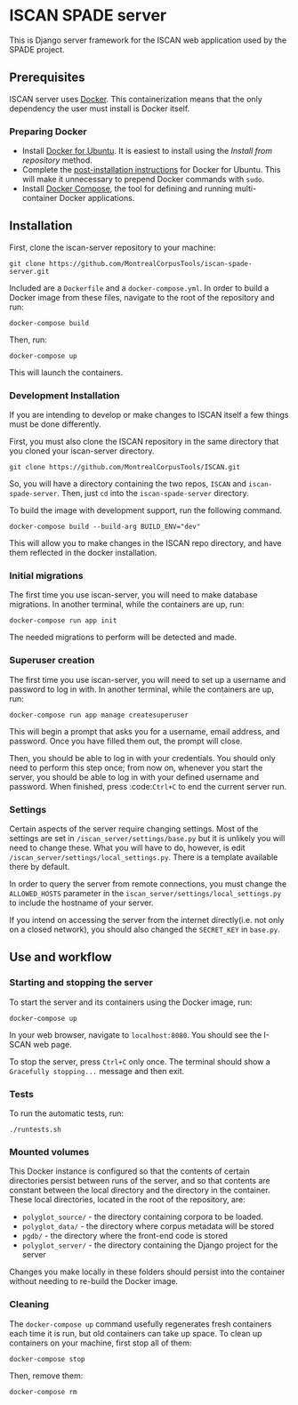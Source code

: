 # ISCAN SPADE server
This is Django server framework for the ISCAN web application used by the SPADE project.

## Prerequisites
ISCAN server uses [Docker](https://www.docker.com/what-docker). This containerization means that the only dependency the user must install is Docker itself.

### Preparing Docker
* Install [Docker for Ubuntu](https://docs.docker.com/install/linux/docker-ce/ubuntu/#install-docker-ce). It is easiest to install using the *Install from repository* method.
* Complete the [post-installation instructions](https://docs.docker.com/install/linux/linux-postinstall/) for Docker for Ubuntu. This will make it unnecessary to prepend Docker commands with `sudo`.
* Install [Docker Compose](https://docs.docker.com/compose/install/), the tool for defining and running multi-container Docker applications.

## Installation

First, clone the iscan-server repository to your machine:

``git clone https://github.com/MontrealCorpusTools/iscan-spade-server.git``

Included are a `Dockerfile` and a `docker-compose.yml`. In order to build a Docker image from these files, navigate to the root of the repository and run:

``docker-compose build``

Then, run:

``docker-compose up``

This will launch the containers.

### Development Installation

If you are intending to develop or make changes to ISCAN itself a few things must be done differently.

First, you must also clone the ISCAN repository in the same directory that you cloned your iscan-server directory.

``git clone https://github.com/MontrealCorpusTools/ISCAN.git``

So, you will have a directory containing the two repos, `ISCAN` and `iscan-spade-server`. Then, just `cd` into the `iscan-spade-server` directory.

To build the image with development support, run the following command. 

``docker-compose build --build-arg BUILD_ENV="dev"``

This will allow you to make changes in the ISCAN repo directory, and have them reflected in the docker installation.

### Initial migrations

The first time you use iscan-server, you will need to make database migrations. In another terminal, while the containers are up, run:

``docker-compose run app init``

The needed migrations to perform will be detected and made.

### Superuser creation
The first time you use iscan-server, you will need to set up a username and password to log in with. In another terminal, while the containers are up, run:

``docker-compose run app manage createsuperuser``

This will begin a prompt that asks you for a username, email address, and password. Once you have filled them out, the prompt will close.

Then, you should be able to log in with your credentials. You should only need to perform this step once; from now on, whenever you start the server, you should be able to log in with your defined username and password. When finished, press :code:`Ctrl+C` to end the current server run.


### Settings

Certain aspects of the server require changing settings.
Most of the settings are set in `/iscan_server/settings/base.py` but it is unlikely you will need to change these.
What you will have to do, however, is edit `/iscan_server/settings/local_settings.py`.
There is a template available there by default.

In order to query the server from remote connections, you must change the `ALLOWED_HOSTS` parameter in the `iscan_server/settings/local_settings.py` to include the hostname of your server. 

If you intend on accessing the server from the internet directly(i.e. not only on a closed network), you should also changed the `SECRET_KEY` in `base.py`.
## Use and workflow

### Starting and stopping the server
To start the server and its containers using the Docker image, run:

``docker-compose up``

In your web browser, navigate to `localhost:8080`. You should see the I-SCAN web page.

To stop the server, press `Ctrl+C` only once. The terminal should show a `Gracefully stopping...` message and then exit.


### Tests

To run the automatic tests, run:

``./runtests.sh``


### Mounted volumes

This Docker instance is configured so that the contents of certain directories persist between runs of the server, and so that contents are constant between the local directory and the directory in the container. These local directories, located in the root of the repository, are:

* `polyglot_source/` - the directory containing corpora to be loaded.
* `polyglot_data/` - the directory where corpus metadata will be stored
* `pgdb/` - the directory where the front-end code is stored
* `polyglot_server/` - the directory containing the Django project for the server

Changes you make locally in these folders should persist into the container without needing to re-build the Docker image.

### Cleaning
The `docker-compose up` command usefully regenerates fresh containers each time it is run, but old containers can take up space. To clean up containers on your machine, first stop all of them:

```docker-compose stop```

Then, remove them:

``docker-compose rm``

